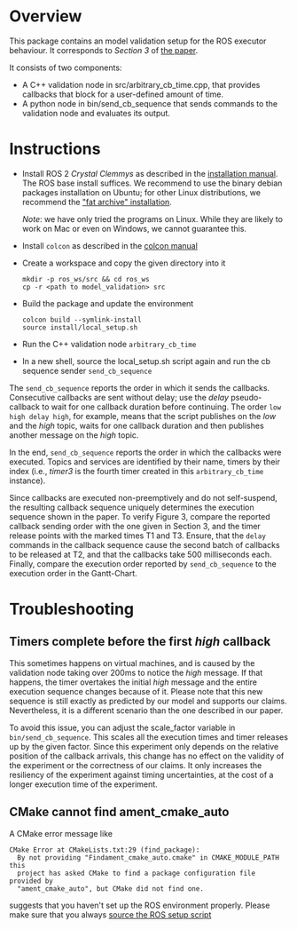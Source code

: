 # Overview

This package contains an model validation setup for the ROS executor behaviour. It corresponds to _Section 3_ of [the paper](https://t-blass.de/papers/response-time-analysis-of-ros2.pdf).

It consists of two components:
- A C++ validation node in src/arbitrary_cb_time.cpp, that provides callbacks that block for a user-defined amount of time.
- A python node in bin/send_cb_sequence that sends commands to the validation node and evaluates its output.

# Instructions

* Install ROS 2 *Crystal Clemmys* as described in the [installation manual](https://index.ros.org/doc/ros2/Installation/). The ROS base install suffices.
  We recommend to use the binary debian packages installation on Ubuntu; for other Linux distributions, we recommend the ["fat archive" installation](https://index.ros.org/doc/ros2/Installation/Linux-Install-Binary/).

  *Note*: we have only tried the programs on Linux. While they are likely to work on Mac or even on Windows, we cannot guarantee this.

* Install `colcon` as described in the [colcon manual](https://index.ros.org/doc/ros2/Tutorials/Colcon-Tutorial/#id7)


* Create a workspace and copy the given directory into it
  ```
  mkdir -p ros_ws/src && cd ros_ws
  cp -r <path to model_validation> src
  ```
* Build the package and update the environment
  ```
  colcon build --symlink-install
  source install/local_setup.sh
  ```
* Run the C++ validation node
   `arbitrary_cb_time`
* In a new shell, source the local_setup.sh script again and run the cb sequence sender
  `send_cb_sequence`

The `send_cb_sequence` reports the order in which it sends the
callbacks. Consecutive callbacks are sent without delay; use the _delay_ pseudo-callback to wait for one callback duration before continuing. The order `low high delay high`, for example, means that
the script publishes on the _low_ and the _high_ topic, waits for one
callback duration and then publishes another message on the _high_
topic.

In the end, `send_cb_sequence` reports the order in which the
callbacks were executed. Topics and services are identified by their
name, timers by their index (i.e., _timer3_ is the fourth timer
created in this `arbitrary_cb_time` instance).

Since callbacks are executed non-preemptively and do not self-suspend,
the resulting callback sequence uniquely determines the execution
sequence shown in the paper. To verify Figure 3, compare the reported
callback sending order with the one given in Section 3, and the timer
release points with the marked times T1 and T3. Ensure, that the
`delay` commands in the callback sequence cause the second batch of
callbacks to be released at T2, and that the callbacks take 500
milliseconds each. Finally, compare the execution order reported by
`send_cb_sequence` to the execution order in the Gantt-Chart.

# Troubleshooting

## Timers complete before the first _high_ callback

This sometimes happens on virtual machines, and is caused by the
validation node taking over 200ms to notice the _high_ message. If
that happens, the timer overtakes the initial _high_ message and the
entire execution sequence changes because of it. Please note that this
new sequence is still exactly as predicted by our model and supports
our claims. Nevertheless, it is a different scenario than the one
described in our paper.

To avoid this issue, you can adjust the scale_factor variable in
`bin/send_cb_sequence`. This scales all the execution times and timer
releases up by the given factor. Since this experiment only depends on
the relative position of the callback arrivals, this change has no
effect on the validity of the experiment or the correctness of our
claims. It only increases the resiliency of the experiment against
timing uncertainties, at the cost of a longer execution time of the
experiment.

## CMake cannot find ament_cmake_auto

A CMake error message like

```
CMake Error at CMakeLists.txt:29 (find_package):
  By not providing "Findament_cmake_auto.cmake" in CMAKE_MODULE_PATH this
  project has asked CMake to find a package configuration file provided by
  "ament_cmake_auto", but CMake did not find one.
```

suggests that you haven't set up the ROS environment properly. Please
make sure that you always [source the ROS setup script](https://index.ros.org/doc/ros2/Installation/Linux-Install-Debians/#sourcing-the-setup-script)


